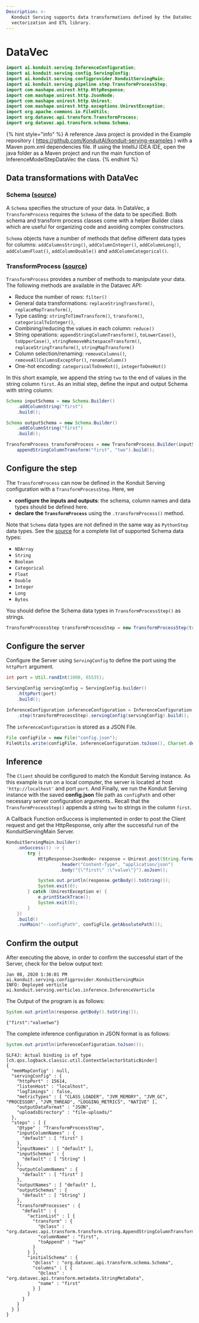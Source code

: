 ```yaml
---
Description: >-
  Konduit Serving supports data transformations defined by the DataVec
  vectorization and ETL library.
---
```


# DataVec

```java
import ai.konduit.serving.InferenceConfiguration;
import ai.konduit.serving.config.ServingConfig;
import ai.konduit.serving.configprovider.KonduitServingMain;
import ai.konduit.serving.pipeline.step.TransformProcessStep;
import com.mashape.unirest.http.HttpResponse;
import com.mashape.unirest.http.JsonNode;
import com.mashape.unirest.http.Unirest;
import com.mashape.unirest.http.exceptions.UnirestException;
import org.apache.commons.io.FileUtils;
import org.datavec.api.transform.TransformProcess;
import org.datavec.api.transform.schema.Schema;
```

{% hint style="info" %}
A reference Java project is provided in the Example repository \( https://github.com/KonduitAI/konduit-serving-examples \) with a Maven pom.xml dependencies file. If using the IntelliJ IDEA IDE, open the java folder as a Maven project and run the main function of InferenceModelStepDataVec the class.
{% endhint %}

## Data transformations with DataVec

### **Schema \(**[**source**](https://github.com/deeplearning4j/DataVec/blob/master/datavec-api/src/main/java/org/datavec/api/transform/schema/Schema.java)**\)**

A `Schema` specifies the structure of your data. In DataVec, a `TransformProcess` requires the `Schema` of the data to be specified.
Both schema and transform process classes come with a helper Builder class which are useful for organizing code and avoiding complex constructors.

`Schema` objects have a number of methods that define different data types for columns: `addColumnsString()`, `addColumnInteger()`, `addColumnLong()`, `addColumnFloat()`, `addColumnDouble()` and `addColumnCategorical()`.

### **TransformProcess \(**[**source**](https://github.com/deeplearning4j/DataVec/blob/master/datavec-api/src/main/java/org/datavec/api/transform/TransformProcess.java)**\)**

`TransformProcess` provides a number of methods to manipulate your data. The following methods are available in the Datavec API:

* Reduce the number of rows: `filter()`
* General data transformations: `replaceStringTransform()`, `replaceMapTransform()`,
* Type casting: `stringToTimeTransform()`, `transform()`, `categoricalToInteger()`,
* Combining/reducing the values in each column: `reduce()`
* String operations: `appendStringColumnTransform()`, `toLowerCase()`, `toUpperCase()`, `stringRemoveWhitespaceTransform()`, `replaceStringTransform()`, `stringMapTransform()`
* Column selection/renaming: `removeColumns()`, `removeAllColumnsExceptFor()`, `renameColumn()`
* One-hot encoding: `categoricalToOneHot()`, `integerToOneHot()`

In this short example, we append the string `two` to the end of values in the string column `first`. As an initial step, define the input and output Schema with string column:

```java
Schema inputSchema = new Schema.Builder()
    .addColumnString("first")
    .build();

Schema outputSchema = new Schema.Builder()
    .addColumnString("first")
    .build();

TransformProcess transformProcess = new TransformProcess.Builder(inputSchema).
    appendStringColumnTransform("first", "two").build();
```


## Configure the step

The `TransformProcess` can now be defined in the Konduit Serving configuration with a `TransformProcessStep`. Here, we

* **configure the inputs and outputs**: the schema, column names and data types should be defined here.
* **declare the `TransformProcess`** using the `.transformProcess()` method.

Note that `Schema` data types are not defined in the same way as `PythonStep` data types. See the [source](https://github.com/KonduitAI/konduit-serving/blob/78851701004ebb3dbf079889d46b79a9db8fac60/konduit-serving-api/src/main/java/ai/konduit/serving/util/SchemaTypeUtils.java#L154-L195) for a complete list of supported Schema data types:

* `NDArray`
* `String`
* `Boolean`
* `Categorical`
* `Float`
* `Double`
* `Integer`
* `Long`
* `Bytes`

You should define the Schema data types in `TransformProcessStep()` as strings.

```java
TransformProcessStep transformProcessStep = new TransformProcessStep(transformProcess, outputSchema);
```

## Configure the server

Configure the Server using `ServingConfig` to define the port using the `httpPort` argument.

```java
int port = Util.randInt(1000, 65535);

ServingConfig servingConfig = ServingConfig.builder()
    .httpPort(port)
    .build();

InferenceConfiguration inferenceConfiguration = InferenceConfiguration.builder()
    .step(transformProcessStep).servingConfig(servingConfig).build();
```

The `inferenceConfiguration` is stored as a JSON File.

```java
File configFile = new File("config.json");
FileUtils.write(configFile, inferenceConfiguration.toJson(), Charset.defaultCharset());
```

## Inference

The `Client` should be configured to match the Konduit Serving instance. As this example is run on a local computer, the server is located at host `'http://localhost'` and port `port`.
And Finally, we run the Konduit Serving instance with the saved **config.json** file path as `configPath` and other necessary server configuration arguments.. Recall that the `TransformProcessStep()` appends a string `two` to strings in the column `first`.

A Callback Function onSuccess is implemented in order to post the Client request and get the HttpResponse, only after the successful run of the KonduitServingMain Server.

```java
KonduitServingMain.builder()
    .onSuccess(() -> {
        try {
            HttpResponse<JsonNode> response = Unirest.post(String.format("http://localhost:%s/raw/json", port))
                    .header("Content-Type", "application/json")
                    .body("{\"first\" :\"value\"}").asJson();

            System.out.println(response.getBody().toString());
            System.exit(0);
        } catch (UnirestException e) {
            e.printStackTrace();
            System.exit(0);
        }
    })
    .build()
    .runMain("--configPath", configFile.getAbsolutePath());
```

## Confirm the output

After executing the above, in order to confirm the successful start of the Server, check for the below output text:

```text
Jan 08, 2020 1:36:01 PM ai.konduit.serving.configprovider.KonduitServingMain
INFO: Deployed verticle ai.konduit.serving.verticles.inference.InferenceVerticle
```

The Output of the program is as follows:

```java
System.out.println(response.getBody().toString());
```

```text
{"first":"valuetwo"}
```
The complete inference configuration in JSON format is as follows:

```java
System.out.println(inferenceConfiguration.toJson());
```

```text
SLF4J: Actual binding is of type [ch.qos.logback.classic.util.ContextSelectorStaticBinder]
{
  "memMapConfig" : null,
  "servingConfig" : {
    "httpPort" : 15614,
    "listenHost" : "localhost",
    "logTimings" : false,
    "metricTypes" : [ "CLASS_LOADER", "JVM_MEMORY", "JVM_GC", "PROCESSOR", "JVM_THREAD", "LOGGING_METRICS", "NATIVE" ],
    "outputDataFormat" : "JSON",
    "uploadsDirectory" : "file-uploads/"
  },
  "steps" : [ {
    "@type" : "TransformProcessStep",
    "inputColumnNames" : {
      "default" : [ "first" ]
    },
    "inputNames" : [ "default" ],
    "inputSchemas" : {
      "default" : [ "String" ]
    },
    "outputColumnNames" : {
      "default" : [ "first" ]
    },
    "outputNames" : [ "default" ],
    "outputSchemas" : {
      "default" : [ "String" ]
    },
    "transformProcesses" : {
      "default" : {
        "actionList" : [ {
          "transform" : {
            "@class" : "org.datavec.api.transform.transform.string.AppendStringColumnTransform",
            "columnName" : "first",
            "toAppend" : "two"
          }
        } ],
        "initialSchema" : {
          "@class" : "org.datavec.api.transform.schema.Schema",
          "columns" : [ {
            "@class" : "org.datavec.api.transform.metadata.StringMetaData",
            "name" : "first"
          } ]
        }
      }
    }
  } ]
}
```
